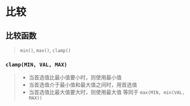 # 比较

## 比较函数

> `min()`, `max()`, `clamp()`

### `clamp(MIN, VAL, MAX)`

> - 当首选值比最小值要小时，则使用最小值
> - 当首选值介于最小值和最大值之间时，用首选值
> - 当首选值比最大值要大时，则使用最大值
>   等同于 `max(MIN, min(VAL, MAX))`
